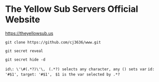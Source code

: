 # The Yellow Sub Servers Official Website

https://theyellowsub.us

`git clone https://github.com/cj3636/www.git`

`git secret reveal`

`git secret hide -d`

`id\: \'\#(.*?)\'\, `
`(.*?) selects any character, any () sets var`
`id: '#$1', target: '#$1', `
`$1 is the var selected by .*?`
